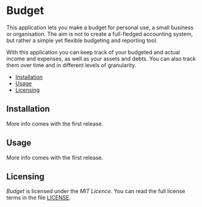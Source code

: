 # Budget
This application lets you make a budget for personal use, a small business or 
organisation. The aim is not to create a full-fledged accounting system, but 
rather a simple yet flexible budgeting and reporting tool.

With this application you can keep track of your budgeted and actual income 
and expenses, as well as your assets and debts. You can also track them over 
time and in different levels of granularity.

* [Installation](#installation)
* [Usage](#usage)
* [Licensing](#licensing)

## Installation
More info comes with the first release.

## Usage
More info comes with the first release.

## Licensing
*Budget* is licensed under the *MIT Licence*. You can read the full license 
terms in the file [LICENSE](LICENSE).
